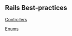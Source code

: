 ## Rails Best-practices

[Controllers](/best-practices/rails/controllers)

[Enums](/best-practices/rails/enums)
